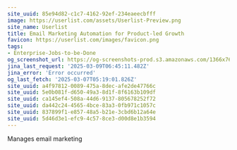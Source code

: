 ```yaml
---
site_uuid: 85e94d82-c1c7-4162-92ef-234eaeecbfff
image: https://userlist.com/assets/Userlist-Preview.png
site_name: Userlist
title: Email Marketing Automation for Product-led Growth
favicon: https://userlist.com/images/favicon.png
tags:
- Enterprise-Jobs-to-be-Done
og_screenshot_url: https://og-screenshots-prod.s3.amazonaws.com/1366x768/80/false/74a66bc2dcaae72f2b92a34ca5b063d6d74e2a42394eb61a6ee1d3912c0d67f0.jpeg
jina_last_request: '2025-03-09T06:45:11.482Z'
jina_error: 'Error occurred'
og_last_fetch: '2025-03-07T05:19:01.826Z'
site_uuid: a4f97812-0089-475a-8dec-afe2de47766c
site_uuid: 5e0b081f-d650-49a3-8d1f-8f6163b109df
site_uuid: ca145ef4-508a-44d6-9137-805678252f72
site_uuid: da442c24-4565-4bce-83a3-0fb971c1057c
site_uuid: 837899f1-e857-48a5-b21e-3cbd6b12a64e
site_uuid: 5d46d3e1-efc9-4c57-8ce3-d00d8e1b3594
---
```



Manages email marketing
